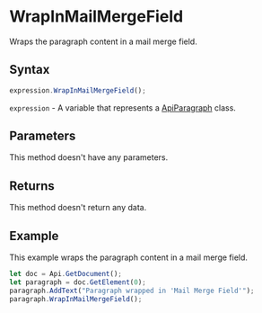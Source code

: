 # WrapInMailMergeField

Wraps the paragraph content in a mail merge field.

## Syntax

```javascript
expression.WrapInMailMergeField();
```

`expression` - A variable that represents a [ApiParagraph](../ApiParagraph.md) class.

## Parameters

This method doesn't have any parameters.

## Returns

This method doesn't return any data.

## Example

This example wraps the paragraph content in a mail merge field.

```javascript
let doc = Api.GetDocument();
let paragraph = doc.GetElement(0);
paragraph.AddText("Paragraph wrapped in 'Mail Merge Field'");
paragraph.WrapInMailMergeField();
```

